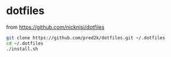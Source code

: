 # dotfiles
from https://github.com/nicknisi/dotfiles

```bash
git clone https://github.com/pred2k/dotfiles.git ~/.dotfiles
cd ~/.dotfiles
./install.sh
```
